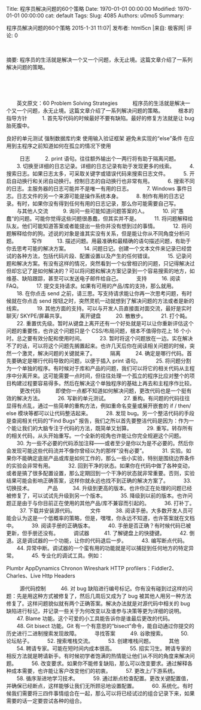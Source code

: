 Title: 程序员解决问题的60个策略
Date: 1970-01-01 00:00:00
Modified: 1970-01-01 00:00:00
cat: default
Tags: 
Slug: 4085
Authors: u0mo5 
Summary: 


程序员解决问题的60个策略
2015-1-31 11:07| 发布者: html5cn |来自: 极客网| 评论: 0

 

摘要: 程序员的生活就是解决一个又一个问题，永无止境。这篇文章介绍了一系列解决问题的策略。

 




 











　　英文原文：60 Problem Solving Strategies
 
　　程序员的生活就是解决一个又一个问题，永无止境。这篇文章介绍了一系列解决问题的策略。
 
　　根本的指导方针
 
　　1. 首先写代码的时候最好不要有缺陷。最好的修复方法就是让 bug 胎死腹中。
 
 

良好的单元测试
强制数据库约束
使用输入验证框架
避免未实现的“else”条件
在应用到主程序之前知道如何在孤立的情况下使用

 
　　日志
 
　　2. print 语句。往往额外输出个一两行将有助于隔离问题。
 
　　3. 切换至详细的日志记录。详细的日志记录有助于发现更多的线索。
 
　　4. 搜索日志。如果日志太多，可采取关键字或错误代码来搜索日志文件。
 
　　5. 开启自动换行和关闭自动换行。控制日志的自动换行也非常有用。
 
　　6. 搜索不同的日志。主服务器的日志可能并不是唯一有用的日志。
 
　　7. Windows 事件日志。日志文件的另一个来源可能是操作系统本身。
 
　　8. 制作有用的日志记录。有时，如果你没有得到任何有用的日志记录，那么你可能需要自己写。
 
　　与其他人交流
 
　　9. 询问一些可能知道问题答案的人。
 
　　10. 问”愚蠢“的问题。可能你觉得这些问题很愚蠢，但其实并不是。
 
　　11. 将问题解释给队友。他们可能知道答案或者能提出一些你并没有想到过的事情。
 
　　12. 将问题解释给你的狗。述说的对象是谁其实没有关系，但是能让你从不同角度分析问题。
 
　　写作
 
　　13. 描述问题。用最准确和最精确的语句描述问题，有助于你去思考可能的解决方案。
 
　　14. 问题日记。创建一个文本文件来记录已经尝试的各种方法，包括代码片段、配置设置以及产生的任何错误。
 
　　15. 记录问题和解决方案。有没有这样的情况，突然看到一个似曾相识的问题，只记得解决过但却忘记了是如何解决的？可以将问题和解决方案记录到一个容易搜索的地方，如维基、缺陷跟踪，甚至可以发送电子邮件给自己。
 
　　支持
 
　　16. 阅读 FAQ。
 
　　17. 提交支持请求。如果有可用的产品/库的支持，那么就用。
 
　　18. 在你点击 send 之前，请三思。写支持请求能让你再一次思考问题，有时候就在你点击 send 按钮之时，突然灵机一动就想到了解决问题的方法或者是新的线索。
 
　　19. 其他方面的支持。可以与开发人员直接面对面交流，最好是实时聊天/ SKYPE/屏幕共享。
 
　　离开键盘
 
　　20. 散散步。
 
　　21. 打个盹。
 
　　22. 重置优先级。暂时从键盘上离开还有一个好处就是可以让你重新评估这个问题的重要性，也许这个问题只是个 CSS/布局问题，根本不值得你花上 16 个小时。总之要有效分配和使用时间。
 
　　23. 暂时将这个问题放在一边。实在解决不了的话，可以将这个问题先搁置起来。也许几天后你在阅读相关问题的时候，突然一个激灵，解决问题的关键就来了。
 
　　隔离
 
　　24. 确定是哪行代码。首先要确定是哪行代码导致的问题，以便于插入 print 语句。
 
　　25. 将问题分割为一个单独的程序。有时候对于库和产品的问题，我们可以将它的相关代码从主程序中分离开来。这可能需要一点时间，但往往处理一个孤立的程序比应对整个的项目构建过程要容易得多。然后在解决这个单独程序的基础上再去和主程序作比较。
 
　　更改代码
 
　　即使你一点都不知道如何解决问题，更改代码也是一个挺有效的解决方法。
 
　　26. 写新的单元测试。
 
　　27. 重构。有问题的代码往往显得有点乱，通过一些简单的重构方法，例如重命名变量或展开嵌套的 if / then/ else 模块等都可以让代码整洁起来。
 
　　28. 发现 bug。另一个整洁代码的手段是查阅相关代码的“Find Bugs” 报告，我们之所以首先要整洁代码是因为：作为一个能让我们的大脑专注于代码的方法，既简单又划算。
 
　　29. 重写。转存所有的相关代码，从头开始重写。一个全新的视角也许能让你完全规避这个问题。
 
　　30. 为一些不必要的代码添加注释——或者至少是你以为是不必要的。然后你会发现可能这些代码流并不像你曾经以为的那样“没有必要”。
 
　　31. 实验。如果你不能确定底层产品或库是如何工作的，那么一些小实验，特别是围绕边界条件的实验会非常有用。
 
　　32. 回到干净的状态。如果你在代码中做了各种变动，或者是搞了很多配置设置，那么定期回到一个干净的状态就非常重要。否则，实验结果可能会影响正确答案，这样你就永远也找不到正确的解决方案了。
 
　　33. 切换技术。
 
　　产品
 
　　34. 升级到更高的版本。也许你正在处理的问题已经被修复了，可以试试先升级到另一个版本。
 
　　35. 降级到以前的版本。也许问题正是由于与你目前正在使用的其他产品/库不兼容而引起的。
 
　　36. 打补丁。
 
　　37. 下载并安装源代码。
 
　　文件
 
　　38. 阅读手册。大多数开发人员可能会认为这是一个低概率的策略，但是，嘿嘿，你永远不知道，也许答案就在文档中。
 
　　39. 阅读手册的正确版本。
 
　　40. 手册是否正确？有时候代码已被更新，但手册还没有。
 
　　调试器
 
　　41. 了解键盘上的快捷键。
 
　　42. 倒退。这是调试器的一个功能，让你的代码退后一步。
 
　　43. 编写断点代码。
 
　　44. 异常中断。调试器的一个蛮有用的功能就是可以捕捉到任何地方的特定异常。
 
　　45. 专业化的调试工具。例如：
 
 

Plumbr
AppDynamics
Chronon
Wireshark
HTTP profilers：Fiddler2、Charles、Live Http Headers

 
　　源代码控制
 
　　46. 对 bug 缺陷进行编号标记。你有没有碰到过这样的问题：先是用这种方式被修复了，然后几周后又成为了 bug 被其他人用另一种方法修复了。这样问题貌似就有两个正确答案。解决办法就是对源代码中相关的 bug 缺陷进行标记，并记录一些关于为何改变以及谁参与决策等更为详细的说明。
 
　　47. Blame 功能。这个可爱的小工具能告诉你是谁最后更改的代码。
 
　　48. Git bisect 功能。Git 有一个有意思的“bisect”命令，能自动通过你提交的历史进行二进制搜索发现故障。
 
　　寻找答案
 
　　49. 谷歌搜索。
 
　　50. 论坛帖子。
 
　　52. 搜索堆栈交流。
 
　　53. 创建堆栈问题。
 
　　其他
 
　　54. 聘请专家。可能在短时间内成本很高。
 
　　55. 招实习生。聘请专家的相反方法就是聘请新手。有时候初学者饱满的热情能让他们从不同的角度来解决问题。
 
　　56. 改变要求。如果你不能修复缺陷，那么可以改变要求。通过解释各种成本需要，也许能让客户改变他们的初衷。
 
　　57. 更改上/下游系统。
 
　　58. 循序渐进地学习技术。
 
　　59. 通过断点检查配置。更改关键配置值，并确保已经断点，这样能够让我们无所顾忌地设置配置。
 
　　60. 系统化。有时候我们需要将三四件事情组合在一起，那么可以将已经试过的组合记录下来，如果需要的话一定要尝试各种的组合。



